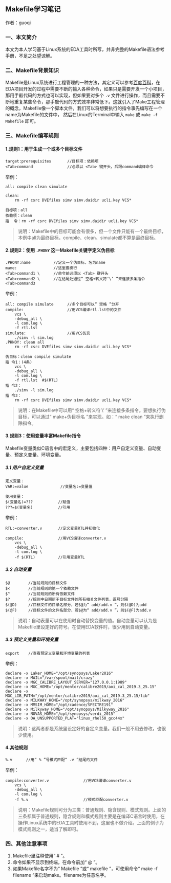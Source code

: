 ## Makefile学习笔记
作者：guoqi

### 一、本文简介

本文为本人学习基于Linux系统的EDA工具时所写，并非完整的Makefile语法参考手册，不足之处望谅解。

### 二、Makefile背景知识

Makefile是Linux系统进行工程管理的一种方法，其定义可以参考[百度百科](https://baike.baidu.com/item/Makefile/4619787?fr=aladdin)，在EDA项目开发的过程中需要不断的输入各种命令，如果只是需要开发一个小项目，那用手敲代码的方式也可以实现，但如果要对多个 `.v` 文件进行操作，而且需要不断地重复某些命令，那手敲代码的方式效率非常低下。这就引入了Make工程管理的概念，Makefile像一个脚本文件，我们可以将想要执行的指令事先编写在一个name为Makefile的文件中， 然后在Linux的Terminal中输入 `make` 或 `make -f Makefile` 即可。

### 三、Makefile编写规则

#### 1.规则1：用于生成一个或多个目标文件



    target:prerequisites       //目标项：依赖项
    <Tab>command               //必须以 <Tab> 键开头，后跟command编译命令

举例：

    all: compile clean simulate

    clean:
        rm -rf csrc DVEfiles simv simv.daidir ucli.key VCS*
    
    目标项：all
    依赖项：clean
    指  令：rm -rf csrc DVEfiles simv simv.daidir ucli.key VCS*

> 说明：Makefile中的目标可能会有很多，但一个文件只能有一个最终目标，本例中all为最终目标，compile、clean、simulate都不算是最终目标。

#### 2.规则2：使用 `.PHONY` 这一Makefile关键字定义伪目标

    .PHONY:name          //定义一个伪目标，名为name
    mame:                //这里要换行
    <Tab>command1 \      //命令前必须以 <Tab> 键开头
    <Tab>command2 \      //在结尾处通过“ 空格+转义符‘\’ ”来连接多条指令
    <Tab>command3 

举例：

    all: compile simulate      //多个目标可以“ 空格 ”分开
    compile:                   //用VCS编译rtl.lst中的文件
        vcs \
        -debug_all \
        -l com.log \
        -f rtl.lst 
    simulate:                  //用VCS仿真
        ./simv -l sim.log 
    .PHNOY: clean all
        rm -rf csrc DVEfiles simv simv.daidir ucli.key VCS*
    
    伪目标：clean compile simulate
    指 令1：(4条)
        vcs \
        -debug_all \
        -l com.log \
        -f rtl.lst	#$(RTL)
    指 令2：
        ./simv -l sim.log 
    指 令3：
        rm -rf csrc DVEfiles simv simv.daidir ucli.key VCS*

> 说明：在Makefile中可以用“ 空格+转义符‘\’ ”来连接多条指令。要想执行伪目标，可以通过“ make+伪目标名 ”来实现。如：“ make clean ”来执行删除指令。

#### 3.规则3：使用变量丰富Makefile指令

Makefile变量类似C语言中的宏定义，主要包括四种：用户自定义变量、自动变量、预定义变量、环境变量。

##### 3.1 用户自定义变量

    定义变量：
    VAR:=value              //变量名:=变量值

    使用变量：
    $(变量名)=???           //赋值
    ???=$(变量名)           //引用

举例：

    RTL:=converter.v       //定义变量RTL并初始化

    compile:               //用VCS编译converter.v
        vcs \
        -debug_all \
        -l com.log \
        -f $(RTL)          //引用变量RTL

##### 3.2 自动变量

    $@        //当前规则的目标文件
    $<        //当前规则的第一个依赖文件
    $^        //当前规则的所有依赖文件
    $?        //规则中日期新于目标文件的所有相关文件列表，逗号分隔
    $(@D)     //目标文件的目录名部分，若$@为“ add/add.v ”，则$(@D)为add
    $(@F)     //目标文件的文件名部分，若$@为“ add/add.v ”，则$(@F)为add.v

> 说明：自动表量可以在使用时自动替换变量的值。自动变量可以认为是Makefile里设定好的符号。在使用EDA软件时，很少用到自动变量。

##### 3.3 预定义变量和环境变量

    export    //查看预定义变量和环境变量的列表

举例：

    declare -x Laker_HOME="/opt/synopsys/Laker2016"
    declare -x MAIL="/var/spool/mail/crazy"
    declare -x MGC_CALIBRE_LAYOUT_SERVER="127.0.0.1:1989"
    declare -x MGC_HOME="/opt/mentor/calibre2019/aoi_cal_2019.3_25.15"
    declare -x MGC_LIB_PATH="/opt/mentor/calibre2019/aoi_cal_2019.3_25.15/lib"
    declare -x MILKWAY_HOME="/opt/synopsys/milkway_2016"
    declare -x MMSIM_HOME="/opt/cadence/SPECTRE191"
    declare -x Milkyway_HOME="/opt/synopsys/Milkyway_2016"
    declare -x NOVAS_HOME="/opt/synopsys/verdi_2015"
    declare -x OA_UNSUPPORTED_PLAT="linux_rhel50_gcc44x"

> 说明：这两者都是系统里设定好的自定义变量。我们一般不用去修改，也很少使用。

#### 4.其他规则

    %.v      //用“ % ”号模式匹配“ .v ”结尾的文件

举例：

    compile:converter.v               //用VCS编译converter.v
        vcs \
        -debug_all \
        -l com.log \
        -f %.v                        //模式匹配converter.v

> 说明：Makefile规则可分为三类：普通规则、隐含规则、模式规则。上面的三条都属于普通规则，隐含规则和模式规则主要是在编译C语言时使用，在操作Linux系统中的EDA工具时使用不到，这里也不做介绍。上面的例子为模式规则之一，适当了解即可。

### 四、其他注意事项

1. Makefile里注释使用“ # ”。
2. 命令如果不显示到终端，在命令前加“ @ ”。
3. 如果Makefile名字不为“ Makefile ”或“ makefile ”，可使用命令“ make -f filename ”来启动make。filename为任意名字。



















